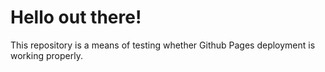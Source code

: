 # Hello out there!
This repository is a means of testing whether Github Pages deployment is working properly.
